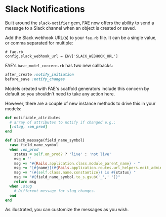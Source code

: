 # Slack Notifications

Built around the `slack-notifier` gem, FAE now offers the ability to send a message to a Slack channel when an object is created or saved.

Add the Slack webhook URL(s) to your `fae.rb` file. It can be a single value, or comma separated for multiple:

```
# fae.rb
config.slack_webhook_url = ENV['SLACK_WEBHOOK_URL']
```

FAE's `base_model_concern.rb` has two new callbacks:

```ruby
after_create :notify_initiation
before_save :notify_changes
```

Models created with FAE's scaffold generators include this concern by default so you shouldn't need to take any action here.

However, there are a couple of new instance methods to drive this in your models:

```ruby
def notifiable_attributes
  # array of attributes to notify if changed e.g.:
  [:slug, :on_prod]
end
```


```ruby
def slack_message(field_name_symbol)
  case field_name_symbol
  when :on_prod
    status = self.on_prod? ? 'live' : 'not live'
    msg = ''
    msg += "#{Rails.application.class.module_parent_name} - "
    msg += "[#{name}](#{Rails.application.routes.url_helpers.edit_admin_wine_url(self)}) "
    msg += "(#{self.class.name.constantize}) is #{status} "
    msg += "#{field_name_symbol.to_s.gsub('_',' ')}"
    return msg
  when :slug
    # Different message for slug changes.
  end
end
```

As illustrated, you can customize the messages as you wish.